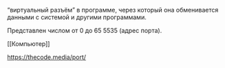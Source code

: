 “виртуальный разъём” в программе, через который она обменивается данными с системой и другими программами.

Представлен числом от 0 до 65 5535 (адрес порта).

[[Компьютер]]

https://thecode.media/port/